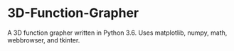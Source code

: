 # 3D-Function-Grapher
A 3D function grapher written in Python 3.6. Uses matplotlib, numpy, math, webbrowser, and tkinter.
